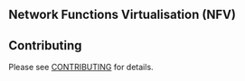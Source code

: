 ## Network Functions Virtualisation (NFV)



## Contributing
Please see [CONTRIBUTING](https://github.com/bigambitions/technology-articles/blob/master/contributing.md) for details.



